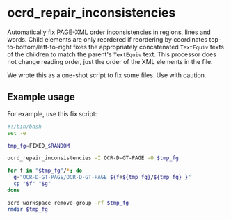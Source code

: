 # ocrd_repair_inconsistencies

Automatically fix PAGE-XML order inconsistencies in regions, lines and words.
Child elements are only reordered if reordering by coordinates
top-to-bottom/left-to-right fixes the appropriately concatenated `TextEquiv`
texts of the children to match the parent's `TextEquiv` text. This processor
does not change reading order, just the order of the XML elements in the file.

We wrote this as a one-shot script to fix some files. Use with caution.


## Example usage

For example, use this fix script:
~~~sh
#!/bin/bash
set -e

tmp_fg=FIXED_$RANDOM

ocrd_repair_inconsistencies -I OCR-D-GT-PAGE -O $tmp_fg

for f in "$tmp_fg"/*; do
  g="OCR-D-GT-PAGE/OCR-D-GT-PAGE_${f#${tmp_fg}/${tmp_fg}_}"
  cp "$f" "$g"
done

ocrd workspace remove-group -rf $tmp_fg
rmdir $tmp_fg
~~~
